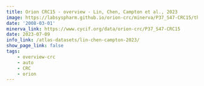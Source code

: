 ```yaml
---
title: Orion CRC15 - overview - Lin, Chen, Campton et al., 2023
image: https://labsyspharm.github.io/orion-crc/minerva/P37_S47-CRC15/thumbnail.jpg
date: '2008-03-01'
minerva_link: https://www.cycif.org/data/orion-crc/P37_S47-CRC15
date: 2023-07-09
info_link: /atlas-datasets/lin-chen-campton-2023/
show_page_link: false
tags:
    - overview-crc
    - auto
    - CRC
    - orion
---
```

